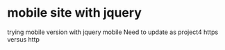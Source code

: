 # mobile site with jquery

trying mobile version with jquery mobile
Need to update as project4 https versus http
